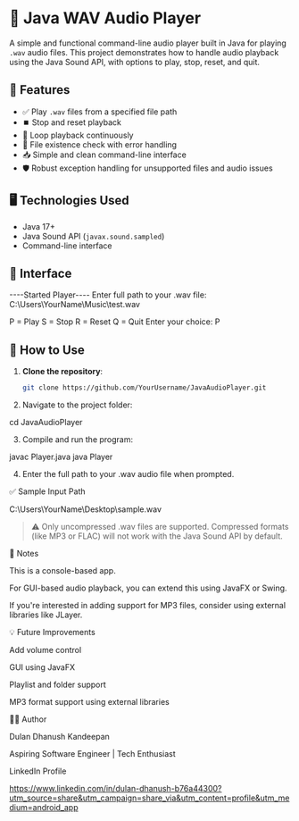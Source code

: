 # 🎵 Java WAV Audio Player

A simple and functional command-line audio player built in Java for playing `.wav` audio files. This project demonstrates how to handle audio playback using the Java Sound API, with options to play, stop, reset, and quit.

## 🚀 Features

- ✅ Play `.wav` files from a specified file path  
- ⏹️ Stop and reset playback  
- 🔁 Loop playback continuously  
- 📂 File existence check with error handling  
- 📥 Simple and clean command-line interface  
- 🛡️ Robust exception handling for unsupported files and audio issues  

## 🖥️ Technologies Used

- Java 17+  
- Java Sound API (`javax.sound.sampled`)  
- Command-line interface  

## 📸 Interface

----Started Player---- 
Enter full path to your .wav file: C:\Users\YourName\Music\test.wav

P = Play
S = Stop
R = Reset 
Q = Quit 
Enter your choice: P

## 📂 How to Use

1. **Clone the repository**:
   ```bash
   git clone https://github.com/YourUsername/JavaAudioPlayer.git

2. Navigate to the project folder:

cd JavaAudioPlayer


3. Compile and run the program:

javac Player.java
java Player


4. Enter the full path to your .wav audio file when prompted.



✅ Sample Input Path

C:\\Users\\YourName\\Desktop\\sample.wav

> ⚠️ Only uncompressed .wav files are supported. Compressed formats (like MP3 or FLAC) will not work with the Java Sound API by default.



📌 Notes

This is a console-based app.

For GUI-based audio playback, you can extend this using JavaFX or Swing.

If you're interested in adding support for MP3 files, consider using external libraries like JLayer.


💡 Future Improvements

Add volume control

GUI using JavaFX

Playlist and folder support

MP3 format support using external libraries


👨‍💻 Author

Dulan Dhanush Kandeepan

Aspiring Software Engineer 
| Tech Enthusiast


LinkedIn Profile

https://www.linkedin.com/in/dulan-dhanush-b76a44300?utm_source=share&utm_campaign=share_via&utm_content=profile&utm_medium=android_app




